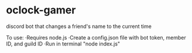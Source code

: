 # oclock-gamer
discord bot that changes a friend's name to the current time


To use:
    ·Requires node.js
    ·Create a config.json file with bot token, member ID, and guild ID
    ·Run in terminal "node index.js"